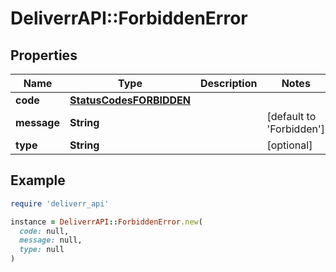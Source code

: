 # DeliverrAPI::ForbiddenError

## Properties

| Name | Type | Description | Notes |
| ---- | ---- | ----------- | ----- |
| **code** | [**StatusCodesFORBIDDEN**](StatusCodesFORBIDDEN.md) |  |  |
| **message** | **String** |  | [default to &#39;Forbidden&#39;] |
| **type** | **String** |  | [optional] |

## Example

```ruby
require 'deliverr_api'

instance = DeliverrAPI::ForbiddenError.new(
  code: null,
  message: null,
  type: null
)
```

